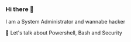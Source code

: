 ### Hi there 👋

I am a System Administrator and wannabe hacker

💬 Let's talk about Powershell, Bash and Security

